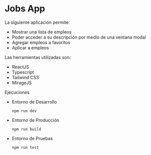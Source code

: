# Jobs App
La siguiente aplicación permite:
- Mostrar una lista de empleos
- Poder acceder a su descripción por medio de una ventana modal
- Agregar empleos a favoritos
- Aplicar a empleos
  
Las herramientas utilizadas son:
- ReactJS
- Typescript
- Tailwind CSS
- MirageJS

Ejecuciones

- Entorno de Desarrollo
  
  `npm run dev`

- Entorno de Producción

  `npm run build`


- Entorno de Pruebas
  
  `npm run test`